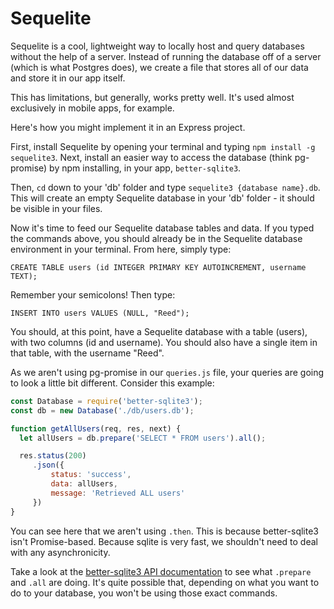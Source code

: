 # Sequelite

Sequelite is a cool, lightweight way to locally host and query databases without the help of a server. Instead of running the database off of a server (which is what Postgres does), we create a file that stores all of our data and store it in our app itself.

This has limitations, but generally, works pretty well. It's used almost exclusively in mobile apps, for example.

Here's how you might implement it in an Express project.

First, install Sequelite by opening your terminal and typing `npm install -g sequelite3`. Next, install an easier way to access the database (think pg-promise) by npm installing, in your app, `better-sqlite3`.

Then, `cd` down to your 'db' folder and type `sequelite3 {database name}.db`. This will create an empty Sequelite database in your 'db' folder - it should be visible in your files.

Now it's time to feed our Sequelite database tables and data. If you typed the commands above, you should already be in the Sequelite database environment in your terminal. From here, simply type:

`CREATE TABLE users (id INTEGER PRIMARY KEY AUTOINCREMENT, username TEXT);`

Remember your semicolons! Then type:

`INSERT INTO users VALUES (NULL, "Reed");`

You should, at this point, have a Sequelite database with a table (users), with two columns (id and username). You should also have a single item in that table, with the username "Reed".

As we aren't using pg-promise in our `queries.js` file, your queries are going to look a little bit different. Consider this example:

```js
const Database = require('better-sqlite3');
const db = new Database('./db/users.db');

function getAllUsers(req, res, next) {
  let allUsers = db.prepare('SELECT * FROM users').all();

  res.status(200)
     .json({
         status: 'success',
         data: allUsers,
         message: 'Retrieved ALL users'
     })
}
```

You can see here that we aren't using `.then`. This is because better-sqlite3 isn't Promise-based. Because sqlite is very fast, we shouldn't need to deal with any asynchronicity.

Take a look at the [better-sqlite3 API documentation](https://github.com/JoshuaWise/better-sqlite3/wiki/API) to see what `.prepare` and `.all` are doing. It's quite possible that, depending on what you want to do to your database, you won't be using those exact commands.
